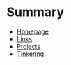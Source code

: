 # Summary

- [Homepage](./homepage.md)
- [Links](./links.md)
- [Projects](./projects.md)
- [Tinkering](./tinkering.md)

